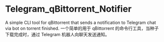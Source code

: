 # Telegram_qBittorrent_Notifier

A simple CLI tool for qBittorrent that sends a notification to Telegram chat via bot on torrent finished. 一个简单的用于 qBittorrent 的命令行工具，当种子下载完成时，通过 Telegram 机器人向聊天发送通知。
